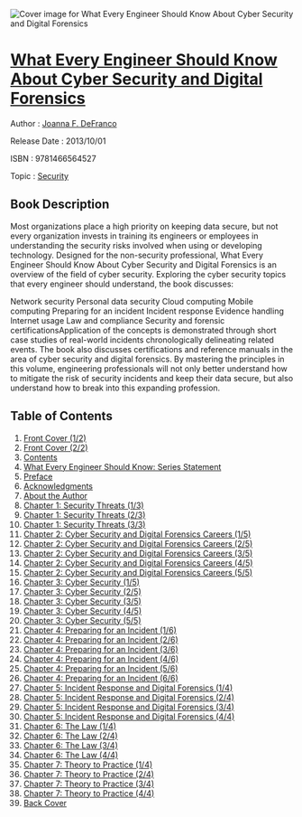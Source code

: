 ![Cover image for What Every Engineer Should Know About Cyber Security and Digital Forensics](https://imgdetail.ebookreading.net/cover/cover/security/EB9781466564527.jpg)

[What Every Engineer Should Know About Cyber Security and Digital Forensics](https://ebookreading.net/view/book/What+Every+Engineer+Should+Know+About+Cyber+Security+and+Digital+Forensics-EB9781466564527_1.html "What Every Engineer Should Know About Cyber Security and Digital Forensics")
====================================================================================================================

Author : [Joanna F. DeFranco](https://ebookreading.net/search/author/Joanna+F.+DeFranco)

Release Date : 2013/10/01

ISBN : 9781466564527

Topic : [Security](https://ebookreading.net/search/category/security)

Book Description
-----------------

Most organizations place a high priority on keeping data secure, but not every organization invests in training its engineers or employees in understanding the security risks involved when using or developing technology. Designed for the non-security professional, What Every Engineer Should Know About Cyber Security and Digital Forensics is an overview of the field of cyber security. 
Exploring the cyber security topics that every engineer should understand, the book discusses:
 
Network security 
Personal data security 
Cloud computing 
Mobile computing 
Preparing for an incident 
Incident response 
Evidence handling 
Internet usage 
Law and compliance 
Security and forensic certificationsApplication of the concepts is demonstrated through short case studies of real-world incidents chronologically delineating related events. The book also discusses certifications and reference manuals in the area of cyber security and digital forensics. 
By mastering the principles in this volume, engineering professionals will not only better understand how to mitigate the risk of security incidents and keep their data secure, but also understand how to break into this expanding profession.
              
Table of Contents
-----------------

1. [Front Cover (1/2)](https://ebookreading.net/view/book/What+Every+Engineer+Should+Know+About+Cyber+Security+and+Digital+Forensics-EB9781466564527_1.html)
1. [Front Cover (2/2)](https://ebookreading.net/view/book/What+Every+Engineer+Should+Know+About+Cyber+Security+and+Digital+Forensics-EB9781466564527_2.html)
1. [Contents](https://ebookreading.net/view/book/What+Every+Engineer+Should+Know+About+Cyber+Security+and+Digital+Forensics-EB9781466564527_3.html)
1. [What Every Engineer Should Know: Series Statement](https://ebookreading.net/view/book/What+Every+Engineer+Should+Know+About+Cyber+Security+and+Digital+Forensics-EB9781466564527_4.html)
1. [Preface](https://ebookreading.net/view/book/What+Every+Engineer+Should+Know+About+Cyber+Security+and+Digital+Forensics-EB9781466564527_5.html)
1. [Acknowledgments](https://ebookreading.net/view/book/What+Every+Engineer+Should+Know+About+Cyber+Security+and+Digital+Forensics-EB9781466564527_6.html)
1. [About the Author](https://ebookreading.net/view/book/What+Every+Engineer+Should+Know+About+Cyber+Security+and+Digital+Forensics-EB9781466564527_7.html)
1. [Chapter 1: Security Threats (1/3)](https://ebookreading.net/view/book/What+Every+Engineer+Should+Know+About+Cyber+Security+and+Digital+Forensics-EB9781466564527_8.html)
1. [Chapter 1: Security Threats (2/3)](https://ebookreading.net/view/book/What+Every+Engineer+Should+Know+About+Cyber+Security+and+Digital+Forensics-EB9781466564527_9.html)
1. [Chapter 1: Security Threats (3/3)](https://ebookreading.net/view/book/What+Every+Engineer+Should+Know+About+Cyber+Security+and+Digital+Forensics-EB9781466564527_10.html)
1. [Chapter 2: Cyber Security and Digital Forensics Careers (1/5)](https://ebookreading.net/view/book/What+Every+Engineer+Should+Know+About+Cyber+Security+and+Digital+Forensics-EB9781466564527_11.html)
1. [Chapter 2: Cyber Security and Digital Forensics Careers (2/5)](https://ebookreading.net/view/book/What+Every+Engineer+Should+Know+About+Cyber+Security+and+Digital+Forensics-EB9781466564527_12.html)
1. [Chapter 2: Cyber Security and Digital Forensics Careers (3/5)](https://ebookreading.net/view/book/What+Every+Engineer+Should+Know+About+Cyber+Security+and+Digital+Forensics-EB9781466564527_13.html)
1. [Chapter 2: Cyber Security and Digital Forensics Careers (4/5)](https://ebookreading.net/view/book/What+Every+Engineer+Should+Know+About+Cyber+Security+and+Digital+Forensics-EB9781466564527_14.html)
1. [Chapter 2: Cyber Security and Digital Forensics Careers (5/5)](https://ebookreading.net/view/book/What+Every+Engineer+Should+Know+About+Cyber+Security+and+Digital+Forensics-EB9781466564527_15.html)
1. [Chapter 3: Cyber Security (1/5)](https://ebookreading.net/view/book/What+Every+Engineer+Should+Know+About+Cyber+Security+and+Digital+Forensics-EB9781466564527_16.html)
1. [Chapter 3: Cyber Security (2/5)](https://ebookreading.net/view/book/What+Every+Engineer+Should+Know+About+Cyber+Security+and+Digital+Forensics-EB9781466564527_17.html)
1. [Chapter 3: Cyber Security (3/5)](https://ebookreading.net/view/book/What+Every+Engineer+Should+Know+About+Cyber+Security+and+Digital+Forensics-EB9781466564527_18.html)
1. [Chapter 3: Cyber Security (4/5)](https://ebookreading.net/view/book/What+Every+Engineer+Should+Know+About+Cyber+Security+and+Digital+Forensics-EB9781466564527_19.html)
1. [Chapter 3: Cyber Security (5/5)](https://ebookreading.net/view/book/What+Every+Engineer+Should+Know+About+Cyber+Security+and+Digital+Forensics-EB9781466564527_20.html)
1. [Chapter 4: Preparing for an Incident (1/6)](https://ebookreading.net/view/book/What+Every+Engineer+Should+Know+About+Cyber+Security+and+Digital+Forensics-EB9781466564527_21.html)
1. [Chapter 4: Preparing for an Incident (2/6)](https://ebookreading.net/view/book/What+Every+Engineer+Should+Know+About+Cyber+Security+and+Digital+Forensics-EB9781466564527_22.html)
1. [Chapter 4: Preparing for an Incident (3/6)](https://ebookreading.net/view/book/What+Every+Engineer+Should+Know+About+Cyber+Security+and+Digital+Forensics-EB9781466564527_23.html)
1. [Chapter 4: Preparing for an Incident (4/6)](https://ebookreading.net/view/book/What+Every+Engineer+Should+Know+About+Cyber+Security+and+Digital+Forensics-EB9781466564527_24.html)
1. [Chapter 4: Preparing for an Incident (5/6)](https://ebookreading.net/view/book/What+Every+Engineer+Should+Know+About+Cyber+Security+and+Digital+Forensics-EB9781466564527_25.html)
1. [Chapter 4: Preparing for an Incident (6/6)](https://ebookreading.net/view/book/What+Every+Engineer+Should+Know+About+Cyber+Security+and+Digital+Forensics-EB9781466564527_26.html)
1. [Chapter 5: Incident Response and Digital Forensics (1/4)](https://ebookreading.net/view/book/What+Every+Engineer+Should+Know+About+Cyber+Security+and+Digital+Forensics-EB9781466564527_27.html)
1. [Chapter 5: Incident Response and Digital Forensics (2/4)](https://ebookreading.net/view/book/What+Every+Engineer+Should+Know+About+Cyber+Security+and+Digital+Forensics-EB9781466564527_28.html)
1. [Chapter 5: Incident Response and Digital Forensics (3/4)](https://ebookreading.net/view/book/What+Every+Engineer+Should+Know+About+Cyber+Security+and+Digital+Forensics-EB9781466564527_29.html)
1. [Chapter 5: Incident Response and Digital Forensics (4/4)](https://ebookreading.net/view/book/What+Every+Engineer+Should+Know+About+Cyber+Security+and+Digital+Forensics-EB9781466564527_30.html)
1. [Chapter 6: The Law (1/4)](https://ebookreading.net/view/book/What+Every+Engineer+Should+Know+About+Cyber+Security+and+Digital+Forensics-EB9781466564527_31.html)
1. [Chapter 6: The Law (2/4)](https://ebookreading.net/view/book/What+Every+Engineer+Should+Know+About+Cyber+Security+and+Digital+Forensics-EB9781466564527_32.html)
1. [Chapter 6: The Law (3/4)](https://ebookreading.net/view/book/What+Every+Engineer+Should+Know+About+Cyber+Security+and+Digital+Forensics-EB9781466564527_33.html)
1. [Chapter 6: The Law (4/4)](https://ebookreading.net/view/book/What+Every+Engineer+Should+Know+About+Cyber+Security+and+Digital+Forensics-EB9781466564527_34.html)
1. [Chapter 7: Theory to Practice (1/4)](https://ebookreading.net/view/book/What+Every+Engineer+Should+Know+About+Cyber+Security+and+Digital+Forensics-EB9781466564527_35.html)
1. [Chapter 7: Theory to Practice (2/4)](https://ebookreading.net/view/book/What+Every+Engineer+Should+Know+About+Cyber+Security+and+Digital+Forensics-EB9781466564527_36.html)
1. [Chapter 7: Theory to Practice (3/4)](https://ebookreading.net/view/book/What+Every+Engineer+Should+Know+About+Cyber+Security+and+Digital+Forensics-EB9781466564527_37.html)
1. [Chapter 7: Theory to Practice (4/4)](https://ebookreading.net/view/book/What+Every+Engineer+Should+Know+About+Cyber+Security+and+Digital+Forensics-EB9781466564527_39.html)
1. [Back Cover](https://ebookreading.net/view/book/What+Every+Engineer+Should+Know+About+Cyber+Security+and+Digital+Forensics-EB9781466564527_0.html)
